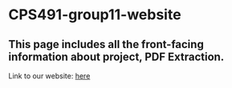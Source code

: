 # CPS491-group11-website

## This page includes all the front-facing information about project, PDF Extraction.

Link to our website: [here](https://gweaver15.github.io/CPS491-group11-website/)
